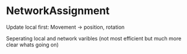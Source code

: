 # NetworkAssignment
 
Update local first:
Movement -> position, rotation

Seperating local and network varibles (not most efficient but much more clear whats going on)
